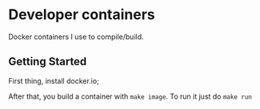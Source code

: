 # Developer containers

Docker containers I use to compile/build.

## Getting Started

First thing, install docker.io;

After that, you build a container with `make image`.
To run it just do `make run`

